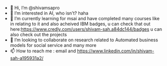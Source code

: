 - 👋 Hi, I’m @shivamsapro 
- 👀 I’m interested in AI, who isn't? haha 
- 🌱 I’m currently learning for msai and have completed many courses like in relating to it and also acheived IBM badges,
     u can check that out here:https://www.credly.com/users/shivam-sah.a84dc144/badges u can also check out the projects 
- 💞️ I’m looking to collaborate on research related to Automated business models for social service and many more 
- 📫 How to reach me : email and https://www.linkedin.com/in/shivam-sah-a195931a2/ 
<!--- shivamsapro/shivamsapro is a ✨ special ✨ repository because its `README.md` (this file) appears on your GitHub profile. 
You can click the Preview link to take a look at your changes. --->
